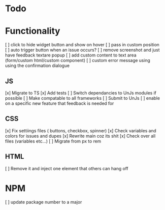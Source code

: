# Todo

# Functionality

[ ] click to hide widget button and show on hover
[ ] pass in custom position
[ ] auto trigger button when an issue occurs?
[ ] remove screenshot and just have feedback textare popup
[ ] add custom content to text area (form/custom html/custom component)
[ ] custom error message using using the confirmation dialogue

## JS

[x] Migrate to TS
[x] Add tests
[ ] Switch dependancies to UnJs modules if possible
[ ] Make compatable to all frameworks
[ ] Submit to UnJs
[ ] enable on a specific new feature that feedback is needed for

## CSS

[x] Fix settiings files ( buttons, checkbox, spinner)
[x] Check variables and colors for issues and dupes
[x] Rewrite main coz its shit
[x] Check over all files (variables etc...)
[ ] Migrate from px to rem

## HTML

[ ] Remove it and inject one element that others can hang off

# NPM

[ ] update package number to a major